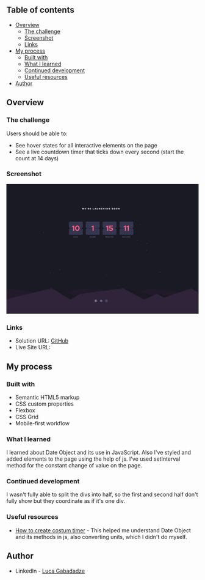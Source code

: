 ## Table of contents

- [Overview](#overview)
  - [The challenge](#the-challenge)
  - [Screenshot](#screenshot)
  - [Links](#links)
- [My process](#my-process)
  - [Built with](#built-with)
  - [What I learned](#what-i-learned)
  - [Continued development](#continued-development)
  - [Useful resources](#useful-resources)
- [Author](#author)


## Overview

### The challenge

Users should be able to:

- See hover states for all interactive elements on the page
- See a live countdown timer that ticks down every second (start the count at 14 days)

### Screenshot

![](./images/screenshot.png)


### Links

- Solution URL: [GitHub](https://github.com/gabadadzeluca/launch-countdown-timer-main)
- Live Site URL: [](https://your-live-site-url.com)

## My process

### Built with

- Semantic HTML5 markup
- CSS custom properties
- Flexbox
- CSS Grid
- Mobile-first workflow


### What I learned

I learned about Date Object and its use in JavaScript.
Also I've styled and added elements to the page using the help of js.
I've used setInterval method for the constant change of value on the page. 


### Continued development

I wasn't fully able to split the divs into half, so the first and second half don't fully show but they coordinate as if it's one div.


### Useful resources

- [How to create costum timer](https://www.w3schools.com/howto/howto_js_countdown.asp) - This helped me understand Date Object and its methods in js, also converting units, which I didn't do myself.

## Author

- LinkedIn - [Luca Gabadadze](https://www.linkedin.com/in/luca-gabadadze-6068b324a/)

